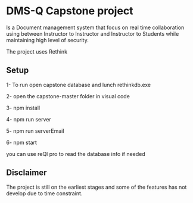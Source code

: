 
# DMS-Q Capstone project

Is a Document management system that focus on real time collaboration using between Instructor to Instructor and Instructor to Students while maintaining high level of security. 

The project uses Rethink 

## Setup

1- To run open capstone database and lunch rethinkdb.exe

2- open the capstone-master folder in visual code

3- npm install

4- npm run server

5- npm run serverEmail

6- npm start

you can use reQl pro to read the database info if needed

## Disclaimer

The project is still on the earliest stages and some of the features has not develop due to time constraint.  